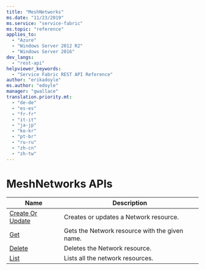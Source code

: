 ```yaml
---
title: "MeshNetworks"
ms.date: "11/23/2019"
ms.service: "service-fabric"
ms.topic: "reference"
applies_to: 
  - "Azure"
  - "Windows Server 2012 R2"
  - "Windows Server 2016"
dev_langs: 
  - "rest-api"
helpviewer_keywords: 
  - "Service Fabric REST API Reference"
author: "erikadoyle"
ms.author: "edoyle"
manager: "gwallace"
translation.priority.mt: 
  - "de-de"
  - "es-es"
  - "fr-fr"
  - "it-it"
  - "ja-jp"
  - "ko-kr"
  - "pt-br"
  - "ru-ru"
  - "zh-cn"
  - "zh-tw"
---
```

# MeshNetworks APIs

| Name | Description |
| --- | --- |
| [Create Or Update](sfclient-v70-api-meshnetwork_createorupdate.md) | Creates or updates a Network resource.<br/> |
| [Get](sfclient-v70-api-meshnetwork_get.md) | Gets the Network resource with the given name.<br/> |
| [Delete](sfclient-v70-api-meshnetwork_delete.md) | Deletes the Network resource.<br/> |
| [List](sfclient-v70-api-meshnetwork_list.md) | Lists all the network resources.<br/> |

